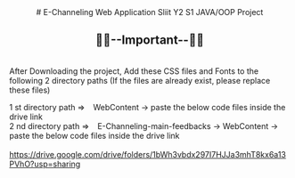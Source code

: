 <center># E-Channeling Web Application
Sliit Y2 S1 JAVA/OOP Project

<h2>🔴🔴--Important--🔴🔴</h2> </center>

<br>After Downloading the project, Add these CSS files and Fonts to the following 2 directory paths (If the files are already exist, please replace these files) <br>

1 st directory path =>  &ensp; WebContent -> paste the below code files inside the drive link <br>
2 nd directory path =>  &ensp; E-Channeling-main-feedbacks -> WebContent -> paste the below code files inside the drive link <br><br>
https://drive.google.com/drive/folders/1bWh3vbdx297I7HJJa3mhT8kx6a13PVhO?usp=sharing

<br><br>


